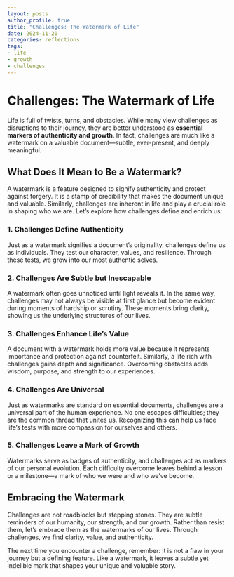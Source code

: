 ```yaml
---
layout: posts
author_profile: true
title: "Challenges: The Watermark of Life"
date: 2024-11-20
categories: reflections
tags: 
- life
- growth
- challenges
---
```


# Challenges: The Watermark of Life  

Life is full of twists, turns, and obstacles. While many view challenges as disruptions to their journey, they are better understood as **essential markers of authenticity and growth**. In fact, challenges are much like a watermark on a valuable document—subtle, ever-present, and deeply meaningful.  

## What Does It Mean to Be a Watermark?  

A watermark is a feature designed to signify authenticity and protect against forgery. It is a stamp of credibility that makes the document unique and valuable. Similarly, challenges are inherent in life and play a crucial role in shaping who we are. Let’s explore how challenges define and enrich us:  

### 1. **Challenges Define Authenticity**  
Just as a watermark signifies a document’s originality, challenges define us as individuals. They test our character, values, and resilience. Through these tests, we grow into our most authentic selves.  

### 2. **Challenges Are Subtle but Inescapable**  
A watermark often goes unnoticed until light reveals it. In the same way, challenges may not always be visible at first glance but become evident during moments of hardship or scrutiny. These moments bring clarity, showing us the underlying structures of our lives.  

### 3. **Challenges Enhance Life’s Value**  
A document with a watermark holds more value because it represents importance and protection against counterfeit. Similarly, a life rich with challenges gains depth and significance. Overcoming obstacles adds wisdom, purpose, and strength to our experiences.  

### 4. **Challenges Are Universal**  
Just as watermarks are standard on essential documents, challenges are a universal part of the human experience. No one escapes difficulties; they are the common thread that unites us. Recognizing this can help us face life’s tests with more compassion for ourselves and others.  

### 5. **Challenges Leave a Mark of Growth**  
Watermarks serve as badges of authenticity, and challenges act as markers of our personal evolution. Each difficulty overcome leaves behind a lesson or a milestone—a mark of who we were and who we’ve become.  

## Embracing the Watermark  

Challenges are not roadblocks but stepping stones. They are subtle reminders of our humanity, our strength, and our growth. Rather than resist them, let’s embrace them as the watermarks of our lives. Through challenges, we find clarity, value, and authenticity.  

The next time you encounter a challenge, remember: it is not a flaw in your journey but a defining feature. Like a watermark, it leaves a subtle yet indelible mark that shapes your unique and valuable story.  

